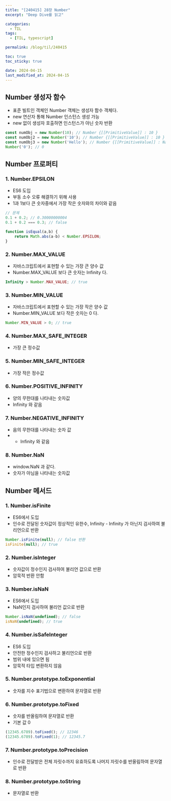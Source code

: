 ```yaml
---
title: "[240415] 28장 Number"
excerpt: "Deep Dive를 읽고"

categories:
  - TIL
tags:
  - [TIL, typescript]

permalink: /blog/til/240415

toc: true
toc_sticky: true

date: 2024-04-15
last_modified_at: 2024-04-15
---
```

## Number 생성자 함수

- 표준 빌트인 객체인 Number 객체는 생성자 함수 객체다.
- new 연산자 통해 Number 인스턴스 생성 가능
- new 없이 생성자 호출하면 인스턴스가 아닌 숫자 반환

```jsx
const numObj = new Number(10); // Number {[[PrimitiveValue]] : 10 }
const numObj2 = new Number('10'); // Number {[[PrimitiveValue]] : 10 }
const numObj3 = new Number('Hello'); // Number {[[PrimitiveValue]] : NaN }
Number('0'); // 0 
```

## Number 프로퍼티

### 1. Number.EPSILON

- ES6 도입
- 부동 소수 오류 해결하기 위해 사용
- 1과 1보다 큰 숫자중에서 가장 작은 숫자와의 차이와 같음

```jsx
// 문제
0.1 + 0.2; // 0.30000000004
0.1 + 0.2 === 0.3; // false
```

```jsx
function isEqual(a,b) { 
	return Math.abs(a-b) < Number.EPSILON;
}
```

### 2. Number.MAX_VALUE

- 자바스크립트에서 표현할 수 있는 가장 큰 양수 값
- Number.MAX_VALUE 보다 큰 숫자는 Infinity 다.

```jsx
Infinity > Number.MAX_VALUE; // true
```

### 3. Number.MIN_VALUE

- 자바스크립트에서 표현할 수 있는 가장 작은 양수 값
- Number.MIN_VALUE 보다 작은 숫자는 0 다.

```jsx
Number.MIN_VALUE > 0; // true
```

### 4. Number.MAX_SAFE_INTEGER

- 가장 큰 정수값

### 5.  Number.MIN_SAFE_INTEGER

- 가장 작은 정수값

### 6. Number.POSITIVE_INFINITY

- 양의 무한대를 나타내는 숫자값
- Infinity 와 같음

### 7. Number.NEGATIVE_INFINITY

- 음의 무한대를 나타내는 숫자 값
- - Infinity 와 같음

### 8. Number.NaN

- window.NaN 과 같다.
- 숫자가 아님을 나타내는  숫자값

## Number 메서드

### 1. Number.isFinite

- ES6에서 도입
- 인수로 전달된 숫자값이 정상적인 유한수, Infinity - Infinity 가 아닌지 검사하여 불리언으로 반환

```jsx
Number.isFinite(null); // false 반환
isFinite(null); // true 
```

### 2. Number.isInteger

- 숫자값이 정수인지 검사하여 불리언 값으로 반환
- 암묵적 반환 안함

### 3. Number.isNaN

- ES6에서 도입
- NaN인지 검사하여 불리언 값으로 반환

```jsx
Number.isNaN(undefined); // false
isNaN(undefined); // true
```

### 4. Number.isSafeInteger

- ES6 도입
- 안전한 정수인지 검사하고 불리언으로 반환
- 범위 내에 있으면 됨
- 암묵적 타입 변환하지 않음

### 5. Number.prototype.toExponential

- 숫자를 지수 표기법으로 변환하여 문자열로 반환

### 6. Number.prototype.toFixed

- 숫자를 반올림하여 문자열로 반환
- 기본 값 0

```jsx
(12345.6789).toFixed(); // 12346
(12345.6789).toFixed(1); // 12345.7
```

### 7. Number.prototype.toPrecision

- 인수로 전달받은 전체 자릿수까지 유효하도록 나머지 자릿수를 반올림하여 문자열로 반환

### 8. Number.prototype.toString

- 문자열로 반환